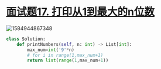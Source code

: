 # [面试题17. 打印从1到最大的n位数](https://leetcode-cn.com/problems/da-yin-cong-1dao-zui-da-de-nwei-shu-lcof/)

![1584944867348](C:\Users\75043\AppData\Roaming\Typora\typora-user-images\1584944867348.png)

```python
class Solution:
    def printNumbers(self, n: int) -> List[int]:
        max_num=int('9'*n)
        # for i in range(1,max_num+1)
        return list(range(1,max_num+1))
    
```

